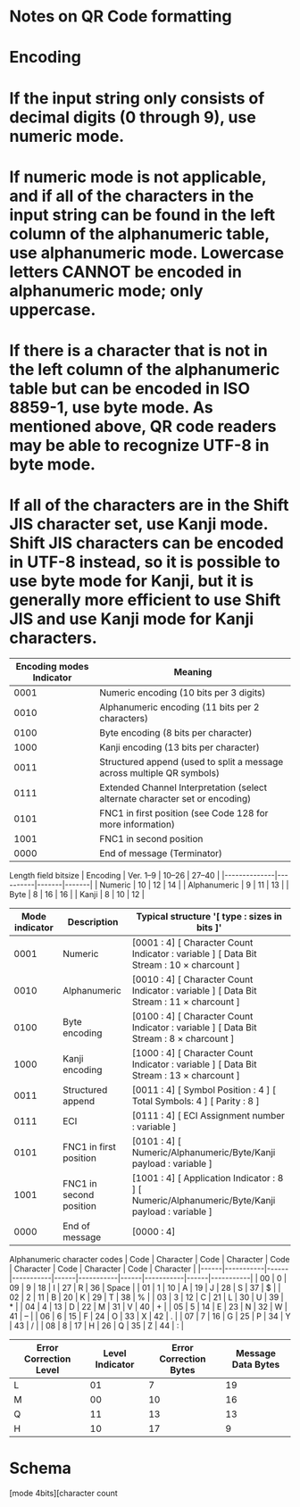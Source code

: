 # Notes on QR Code formatting
# Encoding
# If the input string only consists of decimal digits (0 through 9), use numeric mode.
# If numeric mode is not applicable, and if all of the characters in the input string can be found in the left column of the alphanumeric table, use alphanumeric mode. Lowercase letters CANNOT be encoded in alphanumeric mode; only uppercase.
# If there is a character that is not in the left column of the alphanumeric table but can be encoded in ISO 8859-1, use byte mode. As mentioned above, QR code readers may be able to recognize UTF-8 in byte mode.
# If all of the characters are in the Shift JIS character set, use Kanji mode. Shift JIS characters can be encoded in UTF-8 instead, so it is possible to use byte mode for Kanji, but it is generally more efficient to use Shift JIS and use Kanji mode for Kanji characters.

| Encoding modes Indicator | Meaning                                                                      |
|--------------------------|------------------------------------------------------------------------------|
| 0001                     | Numeric encoding (10 bits per 3 digits)                                      |
| 0010                     | Alphanumeric encoding (11 bits per 2 characters)                             |
| 0100                     | Byte encoding (8 bits per character)                                         |
| 1000                     | Kanji encoding (13 bits per character)                                       |
| 0011                     | Structured append (used to split a message across multiple QR symbols)       |
| 0111                     | Extended Channel Interpretation (select alternate character set or encoding) |
| 0101                     | FNC1 in first position (see Code 128 for more information)                   |
| 1001                     | FNC1 in second position                                                      |
| 0000                     | End of message (Terminator)                                                  |

Length field bitsize
| Encoding     | Ver. 1–9 | 10–26 | 27–40 |
|--------------|----------|-------|-------|
| Numeric      | 10       | 12    | 14    |
| Alphanumeric | 9        | 11    | 13    |
| Byte         | 8        | 16    | 16    |
| Kanji        | 8        | 10    | 12    |

| Mode indicator | Description             | Typical structure '[ type : sizes in bits ]'                                                    |
|----------------|-------------------------|-------------------------------------------------------------------------------------------------|
| 0001           | Numeric                 | [0001 : 4] [ Character Count Indicator : variable ] [ Data Bit Stream : 10 × charcount ]        |
| 0010           | Alphanumeric            | [0010 : 4] [ Character Count Indicator : variable ] [ Data Bit Stream : 11 × charcount ]        |
| 0100           | Byte encoding           | [0100 : 4] [ Character Count Indicator : variable ] [ Data Bit Stream : 8 × charcount ]         |
| 1000           | Kanji encoding          | [1000 : 4] [ Character Count Indicator : variable ] [ Data Bit Stream : 13 × charcount ]        |
| 0011           | Structured append       | [0011 : 4] [ Symbol Position : 4 ] [ Total Symbols: 4 ] [ Parity : 8 ]                          |
| 0111           | ECI                     | [0111 : 4] [ ECI Assignment number : variable ]                                                 |
| 0101           | FNC1 in first position  | [0101 : 4] [ Numeric/Alphanumeric/Byte/Kanji payload : variable ]                               |
| 1001           | FNC1 in second position | [1001 : 4] [ Application Indicator : 8 ] [ Numeric/Alphanumeric/Byte/Kanji payload : variable ] |
| 0000           | End of message          | [0000 : 4]                                                                                      |

Alphanumeric character codes
| Code | Character | Code | Character | Code | Character | Code | Character | Code | Character |
|------|-----------|------|-----------|------|-----------|------|-----------|------|-----------|
| 00   | 0         | 09   | 9         | 18   | I         | 27   | R         | 36   | Space     |
| 01   | 1         | 10   | A         | 19   | J         | 28   | S         | 37   | $         |
| 02   | 2         | 11   | B         | 20   | K         | 29   | T         | 38   | %         |
| 03   | 3         | 12   | C         | 21   | L         | 30   | U         | 39   | *         |
| 04   | 4         | 13   | D         | 22   | M         | 31   | V         | 40   | +         |
| 05   | 5         | 14   | E         | 23   | N         | 32   | W         | 41   | –         |
| 06   | 6         | 15   | F         | 24   | O         | 33   | X         | 42   | .         |
| 07   | 7         | 16   | G         | 25   | P         | 34   | Y         | 43   | /         |
| 08   | 8         | 17   | H         | 26   | Q         | 35   | Z         | 44   | :         |


| Error Correction Level | Level Indicator | Error Correction Bytes | Message Data Bytes |
|------------------------|-----------------|------------------------|--------------------|
| L                      | 01              | 7                      | 19                 |
| M                      | 00              | 10                     | 16                 |
| Q                      | 11              | 13                     | 13                 |
| H                      | 10              | 17                     | 9                  |

# Schema

[mode 4bits][character count 

